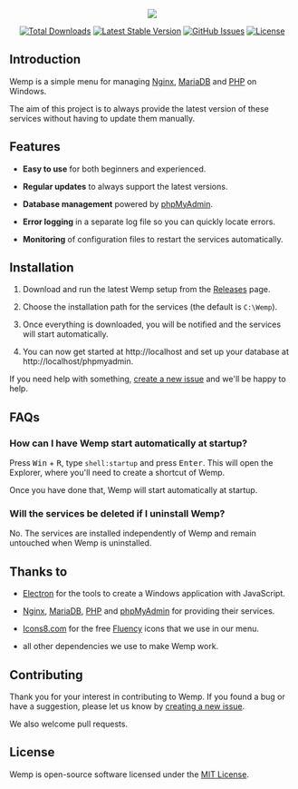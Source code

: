 <p align="center"><img src="https://user-images.githubusercontent.com/69470382/125867402-6a8af134-1e03-4d98-b1df-c347a2849c4e.png"></p>

<p align="center">
<a href="https://github.com/electronfriends/wemp/releases"><img src="https://img.shields.io/github/downloads/electronfriends/wemp/total.svg?style=flat-square" alt="Total Downloads"></a>
<a href="https://github.com/electronfriends/wemp/releases/latest"><img src="https://img.shields.io/github/v/release/electronfriends/wemp.svg?style=flat-square" alt="Latest Stable Version"></a>
<a href="https://github.com/electronfriends/wemp/issues"><img src="https://img.shields.io/github/issues/electronfriends/wemp.svg?style=flat-square" alt="GitHub Issues"></a>
<a href="LICENSE"><img src="https://img.shields.io/github/license/electronfriends/wemp.svg?style=flat-square" alt="License"></a>
</p>

## Introduction

Wemp is a simple menu for managing [Nginx](https://nginx.org), [MariaDB](https://mariadb.org) and [PHP](https://php.net) on Windows.

The aim of this project is to always provide the latest version of these services without having to update them manually.

## Features

- **Easy to use** for both beginners and experienced.

- **Regular updates** to always support the latest versions.

- **Database management** powered by [phpMyAdmin](https://www.phpmyadmin.net).

- **Error logging** in a separate log file so you can quickly locate errors.

- **Monitoring** of configuration files to restart the services automatically.

## Installation

1. Download and run the latest Wemp setup from the [Releases](https://github.com/electronfriends/wemp/releases/latest) page.

2. Choose the installation path for the services (the default is `C:\Wemp`).

3. Once everything is downloaded, you will be notified and the services will start automatically.

4. You can now get started at http://localhost and set up your database at http://localhost/phpmyadmin.

If you need help with something, [create a new issue](https://github.com/electronfriends/wemp/issues/new) and we'll be happy to help.

## FAQs

### How can I have Wemp start automatically at startup?

Press <kbd>Win</kbd> + <kbd>R</kbd>, type `shell:startup` and press <kbd>Enter</kbd>. This will open the Explorer, where you'll need to create a shortcut of Wemp.

Once you have done that, Wemp will start automatically at startup.

### Will the services be deleted if I uninstall Wemp?

No. The services are installed independently of Wemp and remain untouched when Wemp is uninstalled.

## Thanks to

- [Electron](https://www.electronjs.org) for the tools to create a Windows application with JavaScript.

- [Nginx](https://nginx.org), [MariaDB](https://mariadb.org), [PHP](https://php.net) and [phpMyAdmin](https://www.phpmyadmin.net) for providing their services.

- [Icons8.com](https://icons8.com) for the free [Fluency](https://icons8.com/icon/set/logs/fluency) icons that we use in our menu.

- all other dependencies we use to make Wemp work.

## Contributing

Thank you for your interest in contributing to Wemp. If you found a bug or have a suggestion, please let us know by [creating a new issue](https://github.com/electronfriends/wemp/issues/new).

We also welcome pull requests.

## License

Wemp is open-source software licensed under the [MIT License](LICENSE).
